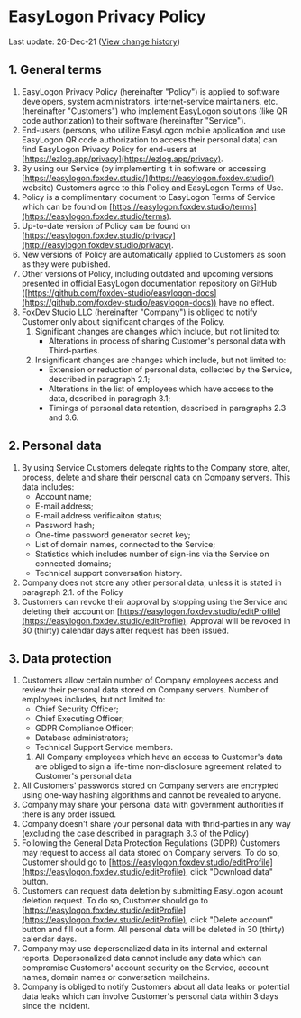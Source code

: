 # EasyLogon Privacy Policy
Last update: 26-Dec-21 ([View change history](https://github.com/foxdev-studio/easylogon-docs/commits/master/3-Legal%20documents/2-Privacy%20policy.md))

## 1. General terms
1. EasyLogon Privacy Policy (hereinafter "Policy") is applied to software developers, system administrators, internet-service maintainers, etc. (hereinafter "Customers") who implement EasyLogon solutions (like QR code authorization) to their software (hereinafter "Service").
2. End-users (persons, who utilize EasyLogon mobile application and use EasyLogon QR code authorization to access their personal data) can find EasyLogon Privacy Policy for end-users at [https://ezlog.app/privacy](https://ezlog.app/privacy).
3. By using our Service (by implementing it in software or accessing [https://easylogon.foxdev.studio/](https://easylogon.foxdev.studio/) website) Customers agree to this Policy and EasyLogon Terms of Use.
4. Policy is a complimentary document to EasyLogon Terms of Service which can be found on [https://easylogon.foxdev.studio/terms](https://easylogon.foxdev.studio/terms).
5. Up-to-date version of Policy can be found on [https://easylogon.foxdev.studio/privacy](http://easylogon.foxdev.studio/privacy).
6. New versions of Policy are automatically applied to Customers as soon as they were published.
7. Other versions of Policy, including outdated and upcoming versions presented in official EasyLogon documentation repository on GitHub ([https://github.com/foxdev-studio/easylogon-docs](https://github.com/foxdev-studio/easylogon-docs)) have no effect.
8. FoxDev Studio LLC (hereinafter "Company") is obliged to notify Customer only about significant changes of the Policy.
	1. Significant changes are changes which include, but not limited to:
		- Alterations in process of sharing Customer's personal data with Third-parties.
	2. Insignificant changes are changes which include, but not limited to:
		- Extension or reduction of personal data, collected by the Service, described in paragraph 2.1;
		- Alterations in the list of employees which have access to the data, described in paragraph 3.1;
		- Timings of personal data retention, described in paragraphs 2.3 and 3.6.

## 2. Personal data
1. By using Service Customers delegate rights to the Company store, alter, process, delete and share their personal data on Company servers. This data includes:
	- Account name;
	- E-mail address;
	- E-mail address verificaiton status;
	- Password hash;
	- One-time password generator secret key;
	- List of domain names, connected to the Service;
	- Statistics which includes number of sign-ins via the Service on connected domains;
	- Technical support conversation history.
2. Company does not store any other personal data, unless it is stated in paragraph 2.1. of the Policy
3. Customers can revoke their approval by stopping using the Service and deleting their account on [https://easylogon.foxdev.studio/editProfile](https://easylogon.foxdev.studio/editProfile). Approval will be revoked in 30 (thirty) calendar days after request has been issued.

## 3. Data protection
1. Customers allow certain number of Company employees access and review their personal data stored on Company servers. Number of employees includes, but not limited to:
	- Chief Security Officer;
	- Chief Executing Officer;
	- GDPR Compliance Officer;
	- Database administrators;
	- Technical Support Service members.
	1. All Company employees which have an access to Customer's data are obliged to sign a life-time non-disclosure agreement related to Customer's personal data
2. All Customers' passwords stored on Company servers are encrypted using one-way hashing algorithms and cannot be revealed to anyone.
3. Company may share your personal data with government authorities if there is any order issued.
4. Company doesn't share your personal data with thrid-parties in any way (excluding the case described in paragraph 3.3 of the Policy)
5. Following the General Data Protection Regulations (GDPR) Customers may request to access all data stored on Company servers. To do so, Customer should go to [https://easylogon.foxdev.studio/editProfile](https://easylogon.foxdev.studio/editProfile), click "Download data" button.
6. Customers can request data deletion by submitting EasyLogon acount deletion request. To do so, Customer should go to [https://easylogon.foxdev.studio/editProfile](https://easylogon.foxdev.studio/editProfile), click "Delete account" button and fill out a form. All personal data will be deleted in 30 (thirty) calendar days.
7. Company may use depersonalized data in its internal and external reports. Depersonalized data cannot include any data which can compromise Customers' account security on the Service, account names, domain names or conversation mailchains.
8. Company is obliged to notify Customers about all data leaks or potential data leaks which can involve Customer's personal data within 3 days since the incident.
